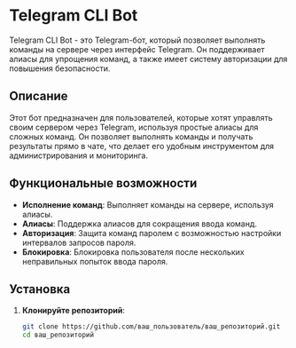 # Telegram CLI Bot

Telegram CLI Bot - это Telegram-бот, который позволяет выполнять команды на сервере через интерфейс Telegram. Он поддерживает алиасы для упрощения команд, а также имеет систему авторизации для повышения безопасности.

## Описание

Этот бот предназначен для пользователей, которые хотят управлять своим сервером через Telegram, используя простые алиасы для сложных команд. Он позволяет выполнять команды и получать результаты прямо в чате, что делает его удобным инструментом для администрирования и мониторинга.

## Функциональные возможности

- **Исполнение команд**: Выполняет команды на сервере, используя алиасы.
- **Алиасы**: Поддержка алиасов для сокращения ввода команд.
- **Авторизация**: Защита команд паролем с возможностью настройки интервалов запросов пароля.
- **Блокировка**: Блокировка пользователя после нескольких неправильных попыток ввода пароля.

## Установка

1. **Клонируйте репозиторий**:
   ```bash
   git clone https://github.com/ваш_пользователь/ваш_репозиторий.git
   cd ваш_репозиторий
